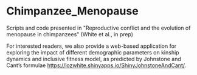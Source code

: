 # Chimpanzee_Menopause
 Scripts and code presented in "Reproductive conflict and the evolution of menopause in chimpanzees" (White et al., in prep)
 
 For interested readers, we also provide a web-based application for exploring the impact of different demographic parameters on kinship dynamics and inclusive fitness model, as predicted by Johnstone and Cant’s formulae https://lozwhite.shinyapps.io/ShinyJohnstoneAndCant/. 
